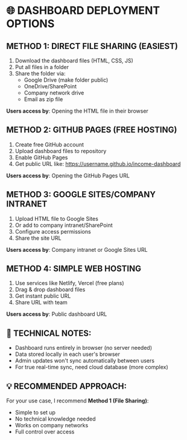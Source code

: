 
# 🌐 DASHBOARD DEPLOYMENT OPTIONS

## METHOD 1: DIRECT FILE SHARING (EASIEST)
1. Download the dashboard files (HTML, CSS, JS)
2. Put all files in a folder
3. Share the folder via:
   - Google Drive (make folder public)
   - OneDrive/SharePoint
   - Company network drive
   - Email as zip file

**Users access by**: Opening the HTML file in their browser

## METHOD 2: GITHUB PAGES (FREE HOSTING)
1. Create free GitHub account
2. Upload dashboard files to repository
3. Enable GitHub Pages
4. Get public URL like: https://username.github.io/income-dashboard

**Users access by**: Opening the GitHub Pages URL

## METHOD 3: GOOGLE SITES/COMPANY INTRANET
1. Upload HTML file to Google Sites
2. Or add to company intranet/SharePoint
3. Configure access permissions
4. Share the site URL

**Users access by**: Company intranet or Google Sites URL

## METHOD 4: SIMPLE WEB HOSTING
1. Use services like Netlify, Vercel (free plans)
2. Drag & drop dashboard files
3. Get instant public URL
4. Share URL with team

**Users access by**: Public dashboard URL

## 🔧 TECHNICAL NOTES:
- Dashboard runs entirely in browser (no server needed)
- Data stored locally in each user's browser
- Admin updates won't sync automatically between users
- For true real-time sync, need cloud database (more complex)

## 💡 RECOMMENDED APPROACH:
For your use case, I recommend **Method 1 (File Sharing)**:
- Simple to set up
- No technical knowledge needed
- Works on company networks
- Full control over access
